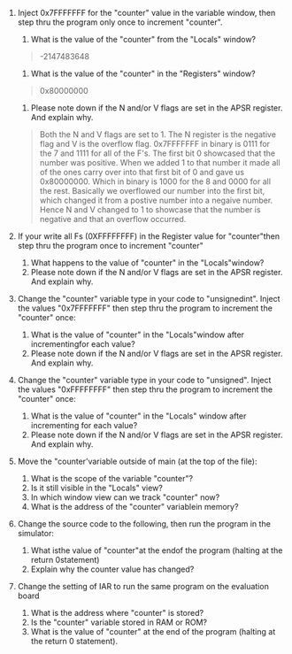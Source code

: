 1. Inject 0x7FFFFFFF for the "counter" value in the variable window, then step thru the program only once to increment "counter".
   1. What is the value of the "counter" from the "Locals" window?
   > -2147483648
   1. What is the value of the "counter" in the "Registers" window?
   > 0x80000000
   1. Please note down if the N and/or V flags are set in the APSR register. And explain why.
   > Both the N and V flags are set to 1.  The N register is the negative flag and V is the overflow flag.  0x7FFFFFFF in binary is 0111 for the 7 and 1111 for all of the F's.  The first bit 0 showcased that the number was positive.  When we added 1 to that number it made all of the ones carry over into that first bit of 0 and gave us 0x80000000.  Which in binary is 1000 for the 8 and 0000 for all the rest.  Basically we overflowed our number into the first bit, which changed it from a postive number into a negaive number.  Hence N and V changed to 1 to showcase that the number is negative and that an overflow occurred.  


1. If your write all Fs (0XFFFFFFFF) in the Register value for "counter"then step thru the program once to increment "counter"
   1. What happens to the value of "counter" in the "Locals"window?
   1. Please note down if the N and/or V flags are set in the APSR register. And explain why.

1. Change the "counter" variable type in your code to "unsignedint". Inject the values "0x7FFFFFFF" then step thru the program to increment the "counter" once:
   1. What is the value of "counter" in the "Locals"window after incrementingfor each value?
   1. Please note down if the N and/or V flags are set in the APSR register. And explain why.

1. Change the "counter" variable type in your code to "unsigned". Inject the values "0xFFFFFFFF" then step thru the program to increment the "counter" once:
   1. What is the value of "counter" in the "Locals" window after incrementing for each value?
   1. Please note down if the N and/or V flags are set in the APSR register. And explain why.

1. Move the "counter’variable outside of main (at the top of the file):
   1. What is the scope of the variable "counter"?
   1. Is it still visible in the "Locals" view?
   1. In which window view can we track "counter" now?
   1. What is the address of the "counter" variablein memory?

1. Change the source code to the following, then run the program in the simulator:
   1. What isthe value of "counter"at the endof the program (halting at the return 0statement)
   1. Explain why the counter value has changed?

1. Change the setting of IAR to run the same program on the evaluation board
   1. What is the address where "counter" is stored? 
   1. Is the "counter" variable stored in RAM or ROM?
   1. What is the value of "counter" at the end of the program (halting at the return 0 statement).
